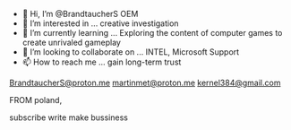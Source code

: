 - 👋 Hi, I’m @BrandtaucherS OEM
- 👀 I’m interested in ... creative investigation
- 🌱 I’m currently learning ... Exploring the content of computer games to create unrivaled gameplay
- 💞️ I’m looking to collaborate on ... INTEL, Microsoft Support
- 📫 How to reach me ... gain long-term trust

<!---
366594/366594 is a ✨ special ✨ repository because its `README.md` (this file) appears on your GitHub profile.
You can click the Preview link to take a look at your changes.
--->

BrandtaucherS@proton.me
martinmet@proton.me
kernel384@gmail.com

FROM poland, 


subscribe write make bussiness
